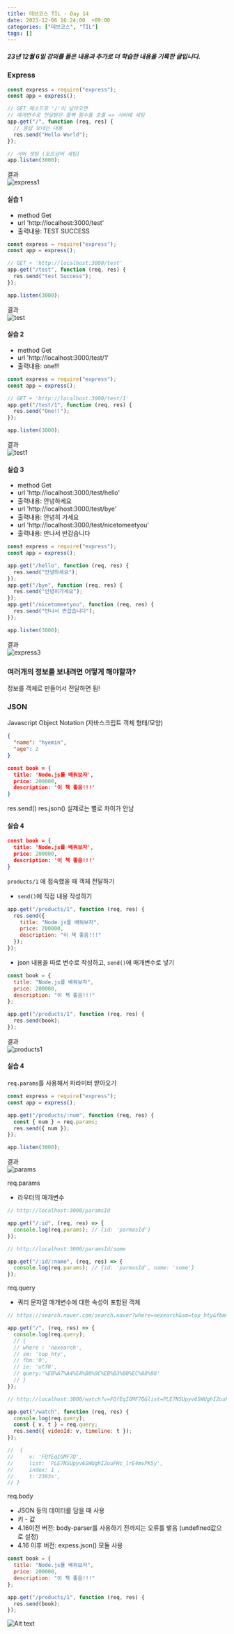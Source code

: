 ```yaml
---
title: 데브코스 TIL - Day 14
date: 2023-12-06 16:24:00  +09:00
categories: ["데브코스", "TIL"]
tags: []
---
```


##### 23년 12월 6일 강의를 들은 내용과 추가로 더 학습한 내용을 기록한 글입니다.

### Express

```js
const express = require("express");
const app = express();

// GET 메소드로 '/'이 날아오면
// 매개변수로 전달받은 콜백 함수를 호출 => 서버에 세팅
app.get("/", function (req, res) {
  // 응답 보내는 내용
  res.send("Hello World");
});

// 서버 셋팅 (포트넘버 세팅)
app.listen(3000);
```

결과  
![express1](https://github.com/hyemin12/hyemin12.github.io/assets/66300732/9f7d5c03-dc6e-47ae-8744-0b799dee68fc)

#### 실습 1

- method Get
- url 'http://localhost:3000/test'
- 출력내용: TEST SUCCESS

```js
const express = require("express");
const app = express();

// GET + 'http://localhost:3000/test'
app.get("/test", function (req, res) {
  res.send("test Success");
});

app.listen(3000);
```

결과  
![test](https://github.com/hyemin12/hyemin12.github.io/assets/66300732/14f6065e-9ad5-4320-bb8a-98a713241cc8)

#### 실습 2

- method Get
- url 'http://localhost:3000/test/1'
- 출력내용: one!!!

```js
const express = require("express");
const app = express();

// GET + 'http://localhost:3000/test/1'
app.get("/test/1", function (req, res) {
  res.send("One!!");
});

app.listen(3000);
```

결과  
![test1](https://github.com/hyemin12/hyemin12.github.io/assets/66300732/5bccdc99-85e6-4f1c-9dc6-8e54066499f6)

#### 실습 3

- method Get
- url 'http://localhost:3000/test/hello'
- 출력내용: 안녕하세요
- url 'http://localhost:3000/test/bye'
- 출력내용: 안녕히 가세요
- url 'http://localhost:3000/test/nicetomeetyou'
- 출력내용: 만나서 반갑습니다

```js
const express = require("express");
const app = express();

app.get("/hello", function (req, res) {
  res.send("안녕하세요");
});
app.get("/bye", function (req, res) {
  res.send("안녕히가세요");
});
app.get("/nicetomeetyou", function (req, res) {
  res.send("만나서 반갑습니다");
});

app.listen(3000);
```

결과  
![express3](https://github.com/hyemin12/hyemin12.github.io/assets/66300732/f8520486-e632-4a9f-9bd4-7c3fc50bf16c)

### 여러개의 정보를 보내려면 어떻게 해야할까?

정보를 객체로 만들어서 전달하면 됨!

### JSON

Javascript Object Notation (자바스크립트 객체 형태/모양)

```json
{
  "name": "hyemin",
  "age": 2
}
```

```json
const book = {
  title: 'Node.js를 배워보자',
  price: 200000,
  description: '이 책 좋음!!!'
}
```

res.send()
res.json()
실제로는 별로 차이가 안남

#### 실습 4

```json
const book = {
  title: 'Node.js를 배워보자',
  price: 200000,
  description: '이 책 좋음!!!'
}
```

`products/1` 에 접속했을 때 객체 전달하기

- `send()`에 직접 내용 작성하기

```js
app.get("/products/1", function (req, res) {
  res.send({
    title: "Node.js를 배워보자",
    price: 200000,
    description: "이 책 좋음!!!"
  });
});
```

- json 내용을 따로 변수로 작성하고, `send()`에 매개변수로 넣기

```js
const book = {
  title: "Node.js를 배워보자",
  price: 200000,
  description: "이 책 좋음!!!"
};

app.get("/products/1", function (req, res) {
  res.send(book);
});
```

결과  
![products1](https://github.com/hyemin12/hyemin12.github.io/assets/66300732/75f7ff08-0d50-41e7-9fc2-3624fd935370)

#### 실습 4

`req.params`를 사용해서 파라미터 받아오기

```js
const express = require("express");
const app = express();

app.get("/products/:num", function (req, res) {
  const { num } = req.params;
  res.send({ num });
});

app.listen(3000);
```

결과  
![params](https://github.com/hyemin12/hyemin12.github.io/assets/66300732/9e5da042-a3c5-493b-a936-72daa3d9236a)

req.params

- 라우터의 매개변수

```js
// http://localhost:3000/paramsId

app.get("/:id", (req, res) => {
  console.log(req.params); // {id: 'parmasId'}
});
```

```js
// http://localhost:3000/paramsId/some

app.get("/:id/:name", (req, res) => {
  console.log(req.params); // {id: 'parmasId', name: 'some'}
});
```

req.query

- 쿼리 문자열 매개변수에 대한 속성이 포함된 객체

```js
// https://search.naver.com/search.naver?where=nexearch&sm=top_hty&fbm=0&ie=utf8&query=%EB%A7%A4%EA%B0%9C%EB%B3%80%EC%88%98

app.get("/", (req, res) => {
  console.log(req.query);
  // {
  // where : 'nexearch',
  // sm: 'top_hty',
  // fbm:'0',
  // ie: 'utf8',
  // query:'%EB%A7%A4%EA%B0%9C%EB%B3%80%EC%88%98'
  // }
});
```

```js
// http://localhost:3000/watch?v=FQfEqIGMF7Q&list=PLE7NSUpyv6SWUghI2uuPHc_lrE4mvPK5y&index=1&t=2363s

app.get("/watch", function (req, res) {
  console.log(req.query);
  const { v, t } = req.query;
  res.send({ videoId: v, timeline: t });
});

//  {
//     v: 'FQfEqIGMF7Q',
//     list: 'PLE7NSUpyv6SWUghI2uuPHc_lrE4mvPK5y',
//     index: 1 ,
//     t:'2363s',
// }
```

req.body

- JSON 등의 데이터를 담을 때 사용
- 키 - 값
- 4.16이전 버전: body-parser를 사용하기 전까지는 오류를 뱉음 (undefined값으로 설정)
- 4.16 이후 버전: expess.json() 모듈 사용

```js
const book = {
  title: "Node.js를 배워보자",
  price: 200000,
  description: "이 책 좋음!!!"
};

app.get("/products/1", function (req, res) {
  res.send(book);
});
```

![Alt text](image.png)
